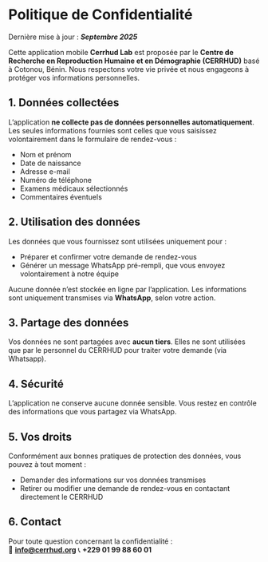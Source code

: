 # Politique de Confidentialité

Dernière mise à jour : ***Septembre 2025***

Cette application mobile **Cerrhud Lab** est proposée par le **Centre de Recherche en Reproduction Humaine et en Démographie (CERRHUD)** basé à Cotonou, Bénin. 
Nous respectons votre vie privée et nous engageons à protéger vos informations personnelles.

## 1. Données collectées

L’application **ne collecte pas de données personnelles automatiquement**.  
Les seules informations fournies sont celles que vous saisissez volontairement dans le formulaire de rendez-vous :

- Nom et prénom
- Date de naissance
- Adresse e-mail
- Numéro de téléphone
- Examens médicaux sélectionnés
- Commentaires éventuels

## 2. Utilisation des données

Les données que vous fournissez sont utilisées uniquement pour :

- Préparer et confirmer votre demande de rendez-vous
- Générer un message WhatsApp pré-rempli, que vous envoyez volontairement à notre équipe

Aucune donnée n’est stockée en ligne par l’application. Les informations sont uniquement transmises via **WhatsApp**, selon votre action.

## 3. Partage des données

Vos données ne sont partagées avec **aucun tiers**. Elles ne sont utilisées que par le personnel du CERRHUD pour traiter votre demande (via Whatsapp).

## 4. Sécurité

L’application ne conserve aucune donnée sensible. Vous restez en contrôle des informations que vous partagez via WhatsApp.

## 5. Vos droits

Conformément aux bonnes pratiques de protection des données, vous pouvez à tout moment :

- Demander des informations sur vos données transmises
- Retirer ou modifier une demande de rendez-vous en contactant directement le CERRHUD

## 6. Contact

Pour toute question concernant la confidentialité :  
📧 **info@cerrhud.org**
📞 **+229 01 99 88 60 01**
